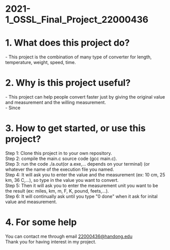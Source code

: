 # 2021-1_OSSL_Final_Project_22000436

<h1>1. What does this project do?</h1>
- This project is the combination of many type of converter for length, temperature, weight, speed, time.

<h1>2. Why is this project useful?</h1>
- This project can help people convert faster just by giving the original value and measurement and the willing measurement.<br/>
- Since 

<h1>3. How to get started, or use this project?</h1>
Step 1: Clone this project in to your own repository.<br/>
Step 2: compile the main.c source code (gcc main.c).<br/>
Step 3: run the code ./a.out(or a.exe,... depends on your terminal) (or whatever the name of the execution file you named.<br/>
Step 4: It will ask you to enter the value and the measurement (ex: 10 cm, 25 km, 36 C,...), so type in the value you want to convert.<br/>
Step 5: Then it will ask you to enter the measurement unit you want to be the result (ex: miles, km, m, F, K, pound, feets,...).<br/>
Step 6: It will continually ask until you type "0 done" when it ask for inital value and measurement.<br/>

<h1>4. For some help</h1>
You can contact me through email <a href="mailto:22000436@handong.edu">22000436@handong.edu</a> <br/> 
Thank you for having interest in my project.
